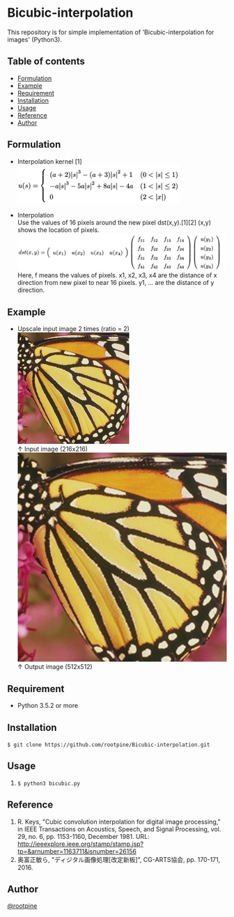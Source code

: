 # Bicubic-interpolation
This repository is for simple implementation of 'Bicubic-interpolation for images' (Python3). 

## Table of contents
  * [Formulation](#Formulation)
  * [Example](#Example)
  * [Requirement](#Requirement)
  * [Installation](#Installation)
  * [Usage](#Usage)
  * [Reference](#Reference)
  * [Author](#Author)
  
## Formulation
  * Interpolation kernel [1]  
  ![Formulation](./formulation.png)  
  
  * Interpolation  
  Use the values of 16 pixels around the new pixel dst(x,y).[1][2] (x,y) shows the location of pixels. 
  ![Formulation2](./formulation2.png)  
  Here, f means the values of pixels. x1, x2, x3, x4 are the distance of x direction from new pixel to near 16 pixels. y1, ... are the distance of y direction. 
  
## Example
  * Upscale input image 2 times (ratio = 2)    
  ![Input image](./butterfly.png)  
  ↑ Input image (216x216)     
  ![Output image](./bicubic_butterfly.png)  
  ↑ Output image (512x512)
  
## Requirement
  * Python 3.5.2 or more 

## Installation
 `$ git clone https://github.com/rootpine/Bicubic-interpolation.git`

## Usage
  1. `$ python3 bicubic.py`

## Reference
  1. R. Keys, "Cubic convolution interpolation for digital image processing," in IEEE Transactions on Acoustics, Speech, and Signal Processing, vol. 29, no. 6, pp. 1153-1160, December 1981. URL: <http://ieeexplore.ieee.org/stamp/stamp.jsp?tp=&arnumber=1163711&isnumber=26156>
  2. 奥富正敏ら, "ディジタル画像処理[改定新板]", CG-ARTS協会, pp. 170-171, 2016.

## Author
  [@rootpine](https://github.com/rootpine/)

